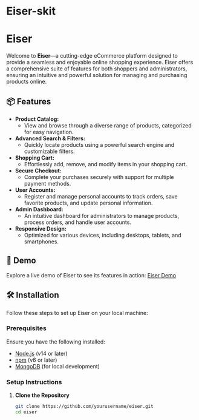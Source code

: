 # Eiser-skit
# Eiser

Welcome to **Eiser**—a cutting-edge eCommerce platform designed to provide a seamless and enjoyable online shopping experience. Eiser offers a comprehensive suite of features for both shoppers and administrators, ensuring an intuitive and powerful solution for managing and purchasing products online.

## 📦 Features

- **Product Catalog:** 
  - View and browse through a diverse range of products, categorized for easy navigation.
- **Advanced Search & Filters:**
  - Quickly locate products using a powerful search engine and customizable filters.
- **Shopping Cart:**
  - Effortlessly add, remove, and modify items in your shopping cart.
- **Secure Checkout:**
  - Complete your purchases securely with support for multiple payment methods.
- **User Accounts:**
  - Register and manage personal accounts to track orders, save favorite products, and update personal information.
- **Admin Dashboard:**
  - An intuitive dashboard for administrators to manage products, process orders, and handle user accounts.
- **Responsive Design:**
  - Optimized for various devices, including desktops, tablets, and smartphones.

## 🌟 Demo

Explore a live demo of Eiser to see its features in action: [Eiser Demo](https://demo.yourwebsite.com)

## 🛠️ Installation

Follow these steps to set up Eiser on your local machine:

### Prerequisites

Ensure you have the following installed:
- [Node.js](https://nodejs.org/) (v14 or later)
- [npm](https://www.npmjs.com/) (v6 or later)
- [MongoDB](https://www.mongodb.com/) (for local development)

### Setup Instructions

1. **Clone the Repository**

   ```bash
   git clone https://github.com/yourusername/eiser.git
   cd eiser

